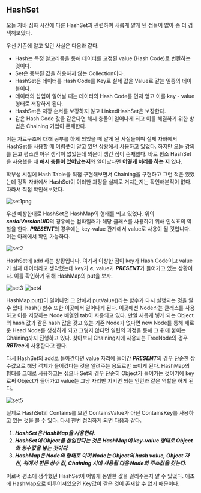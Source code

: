 ## HashSet

오늘 자바 심화 시간에 다룬 HashSet과 관련하여 새롭게 알게 된 점들이 많아 좀 더 검색해보았다.

우선 기존에 알고 있던 사실은 다음과 같다.

- Hash는 특정 알고리즘을 통해 데이터를 고정된 value (Hash Code)로 변환하는 것이다.
- Set은 중복된 값을 허용하지 않는 Collection이다.
- HashSet은 데이터를 Hash Code를 Key로 실제 값을 Value로 같는 일종의 테이블이다.
- 데이터의 삽입이 일어날 때는 데이터의 Hash Code를 먼저 얻고 이를 key - value 형태로 저장하게 된다.
- HashSet은 저장 순서를 보장하지 않고 LinkedHashSet은 보장한다.
- 같은 Hash Code 값을 같은다면 해시 충돌이 일어나게 되고 이를 해결하기 위한 방법은 Chaining 기법이 존재한다.

이는 자료구조에 대해 공부를 하게 되었을 때 알게 된 사실들이며 실제 자바에서 HashSet를 사용할 때 어렴풋이 알고 있던 상황에서 사용하고 있었다. 하지만 오늘 강의를 듣고 평소엔 아무 생각이 없었는데 의문이 생긴 점이 존재했다. 바로 평소 HashSet을 사용했을 때 **해시 충돌이 있어났는지**와 일어났다면 **어떻게 처리를 하는 지** 였다. 

학부생 시절에 Hash Table을 직접 구현해보면서 Chaining을 구현하고 그런 적은 있었는데 정작 자바에서 HashSet이 이러한 과정을 실제로 거치는지는 확인해본적이 없다. 따라서 직접 확인해보았다.

![set1png](https://user-images.githubusercontent.com/49267211/234174604-e04575bc-e66f-4d4d-8e75-d24dcf539b5d.png)


우선 예상한대로 HashSet은 HashMap의 형태를 띄고 있었다. 위의 ***serialVersionUID***의 경우에는 컴파일러가 해당 클래스를 사용하기 위해 인식표의 역할을 한다. ***PRESENT***의 경우에는 key-value 관계에서 value로 사용이 될 것입니다. 이는 아래에서 확인 가능하다.

![set2](https://user-images.githubusercontent.com/49267211/234174613-a6c8d694-be22-4c62-9c0b-a993b98a67dc.png)

HashSet에 add 하는 상황입니다. 여기서 이상한 점이 key가 Hash Code이고 value가 실제 데이터라고 생각했는데 key가 ***e***, value가 ***PRESENT***가 들어가고 있는 상황이다. 이를 확인하기 위해 HashMap의 put을 보자.

![set3](https://user-images.githubusercontent.com/49267211/234174624-62e561a0-e391-4fb8-8a27-d5d185298c60.png)
![set4](https://user-images.githubusercontent.com/49267211/234174627-e890a322-9bef-4c81-9bfe-b0aef3cddd2f.png)


HashMap.put()이 일어나면 그 안에서 putValue()라는 함수가 다시 실행되는 것을 알 수 있다. hash() 함수 또한 이곳에서 일어나게 된다. 이곳에선 Node라는 클래스를 사용하고 이를 저장하는 Node 배열인 tab이 사용되고 있다. 만일 새롭게 넣게 되는 Object의 hash 값과 같은 hash 값을 갖고 있는 기존 Node가 없다면 new Node를 통해 새로운 Head Node를 생성하게 되고 그렇지 않다면 일련의 과정을 통해 그 뒤에 붙이는 Chaining까지 진행하고 있다. 찾아보니 Chaining시에 사용되는 TreeNode의 경우 ***RBTree***에 사용한다고 한다.

다시 HashSet의 add로 돌아간다면 value 자리에 들어간 ***PRESENT***의 경우 단순한 상수값으로 해당 객체가 들어갔다는 것을 알려주는 용도로만 쓰이게 된다. HashMap의 형태를 그대로 사용하고는 싶으나 Set의 경우 단순히 Object가 들어가는 것이기에 key로써 Object가 들어가고 value는 그냥 자리만 지키면 되는 인턴과 같은 역할을 하게 된다.

![set5](https://user-images.githubusercontent.com/49267211/234174642-0b34b670-6c32-4952-89d7-9dba8818313c.png)

실제로 HashSet의 Contains를 보면 ContainsValue가 아닌 ContainsKey를 사용하고 있는 것을 볼 수 있다. 다시 한번 정리하게 되면 다음과 같다.

1. ***HashSet은 HashMap을 사용한다.***
2. ***HashSet에 Object를 삽입한다는 것은 HashMap에 key-value 형태로 Object와 상수값을 넣는 것이다.***
3. ***HashMap은 Node의 형태로 이며 Node는 Object의 hash value, Object 자신, 위에서 만든 상수 값, Chaining 시에 사용될 다음 Node의 주소값을 갖는다.***

이로써 평소에 생각했던 HashSet이 어떻게 동일한 값을 걸러주는지 알 수 있었다. 애초에 HashMap으로 이루어져있으면 Key값이 같은 것이 존재할 수 없기 때문이다.

